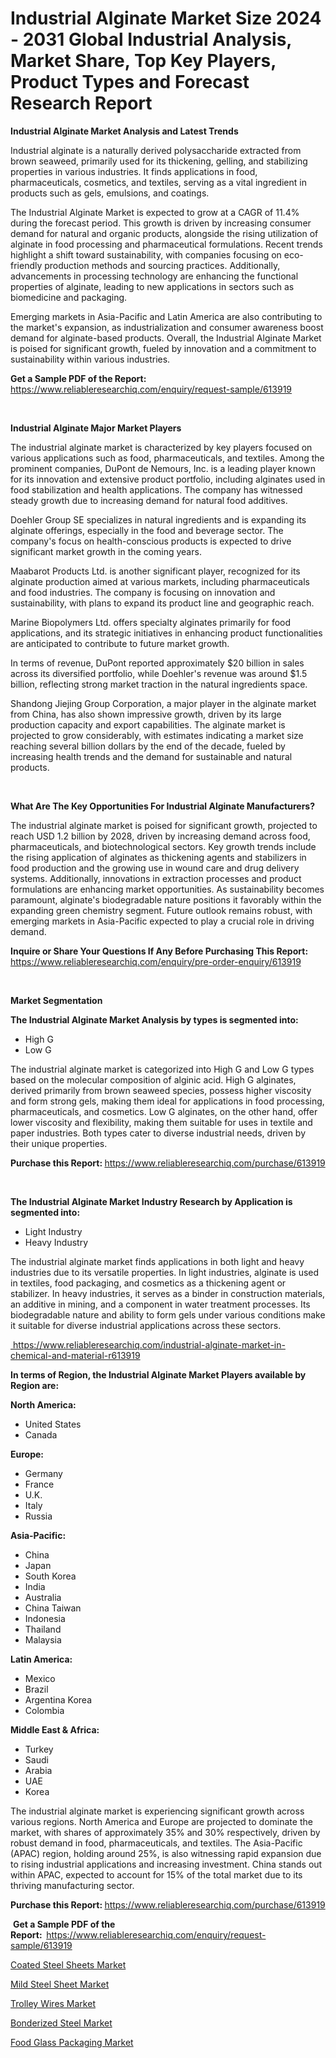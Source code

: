 <p><h1>Industrial Alginate Market Size 2024 - 2031 Global Industrial Analysis, Market Share, Top Key Players, Product Types and Forecast Research Report</h1></p><p><strong>Industrial Alginate Market Analysis and Latest Trends</strong></p>
<p><p>Industrial alginate is a naturally derived polysaccharide extracted from brown seaweed, primarily used for its thickening, gelling, and stabilizing properties in various industries. It finds applications in food, pharmaceuticals, cosmetics, and textiles, serving as a vital ingredient in products such as gels, emulsions, and coatings.</p><p>The Industrial Alginate Market is expected to grow at a CAGR of 11.4% during the forecast period. This growth is driven by increasing consumer demand for natural and organic products, alongside the rising utilization of alginate in food processing and pharmaceutical formulations. Recent trends highlight a shift toward sustainability, with companies focusing on eco-friendly production methods and sourcing practices. Additionally, advancements in processing technology are enhancing the functional properties of alginate, leading to new applications in sectors such as biomedicine and packaging.</p><p>Emerging markets in Asia-Pacific and Latin America are also contributing to the market's expansion, as industrialization and consumer awareness boost demand for alginate-based products. Overall, the Industrial Alginate Market is poised for significant growth, fueled by innovation and a commitment to sustainability within various industries.</p></p>
<p><strong>Get a Sample PDF of the Report:&nbsp;</strong> <a href="https://www.reliableresearchiq.com/enquiry/request-sample/613919?utm_campaign=101&utm_medium=2&utm_source=Github&utm_content=ia&utm_term=11122024&utm_id=industrial-alginate">https://www.reliableresearchiq.com/enquiry/request-sample/613919</a></p>
<p>&nbsp;</p>
<p><strong>Industrial Alginate Major Market Players</strong></p>
<p><p>The industrial alginate market is characterized by key players focused on various applications such as food, pharmaceuticals, and textiles. Among the prominent companies, DuPont de Nemours, Inc. is a leading player known for its innovation and extensive product portfolio, including alginates used in food stabilization and health applications. The company has witnessed steady growth due to increasing demand for natural food additives.</p><p>Doehler Group SE specializes in natural ingredients and is expanding its alginate offerings, especially in the food and beverage sector. The company's focus on health-conscious products is expected to drive significant market growth in the coming years.</p><p>Maabarot Products Ltd. is another significant player, recognized for its alginate production aimed at various markets, including pharmaceuticals and food industries. The company is focusing on innovation and sustainability, with plans to expand its product line and geographic reach.</p><p>Marine Biopolymers Ltd. offers specialty alginates primarily for food applications, and its strategic initiatives in enhancing product functionalities are anticipated to contribute to future market growth.</p><p>In terms of revenue, DuPont reported approximately $20 billion in sales across its diversified portfolio, while Doehler's revenue was around $1.5 billion, reflecting strong market traction in the natural ingredients space. </p><p>Shandong Jiejing Group Corporation, a major player in the alginate market from China, has also shown impressive growth, driven by its large production capacity and export capabilities. The alginate market is projected to grow considerably, with estimates indicating a market size reaching several billion dollars by the end of the decade, fueled by increasing health trends and the demand for sustainable and natural products.</p></p>
<p>&nbsp;</p>
<p><strong>What Are The Key Opportunities For Industrial Alginate Manufacturers?</strong></p>
<p><p>The industrial alginate market is poised for significant growth, projected to reach USD 1.2 billion by 2028, driven by increasing demand across food, pharmaceuticals, and biotechnological sectors. Key growth trends include the rising application of alginates as thickening agents and stabilizers in food production and the growing use in wound care and drug delivery systems. Additionally, innovations in extraction processes and product formulations are enhancing market opportunities. As sustainability becomes paramount, alginate's biodegradable nature positions it favorably within the expanding green chemistry segment. Future outlook remains robust, with emerging markets in Asia-Pacific expected to play a crucial role in driving demand.</p></p>
<p><strong>Inquire or Share Your Questions If Any Before Purchasing This Report:</strong> <a href="https://www.reliableresearchiq.com/enquiry/pre-order-enquiry/613919?utm_campaign=101&utm_medium=2&utm_source=Github&utm_content=ia&utm_term=11122024&utm_id=industrial-alginate">https://www.reliableresearchiq.com/enquiry/pre-order-enquiry/613919</a></p>
<p>&nbsp;</p>
<p><strong>Market Segmentation</strong></p>
<p><strong>The Industrial Alginate Market Analysis by types is segmented into:</strong></p>
<p><ul><li>High G</li><li>Low G</li></ul></p>
<p><p>The industrial alginate market is categorized into High G and Low G types based on the molecular composition of alginic acid. High G alginates, derived primarily from brown seaweed species, possess higher viscosity and form strong gels, making them ideal for applications in food processing, pharmaceuticals, and cosmetics. Low G alginates, on the other hand, offer lower viscosity and flexibility, making them suitable for uses in textile and paper industries. Both types cater to diverse industrial needs, driven by their unique properties.</p></p>
<p><strong>Purchase this Report:&nbsp;</strong><a href="https://www.reliableresearchiq.com/purchase/613919?utm_campaign=101&utm_medium=2&utm_source=Github&utm_content=ia&utm_term=11122024&utm_id=industrial-alginate">https://www.reliableresearchiq.com/purchase/613919</a></p>
<p>&nbsp;</p>
<p><strong>The Industrial Alginate Market Industry Research by Application is segmented into:</strong></p>
<p><ul><li>Light Industry</li><li>Heavy Industry</li></ul></p>
<p><p>The industrial alginate market finds applications in both light and heavy industries due to its versatile properties. In light industries, alginate is used in textiles, food packaging, and cosmetics as a thickening agent or stabilizer. In heavy industries, it serves as a binder in construction materials, an additive in mining, and a component in water treatment processes. Its biodegradable nature and ability to form gels under various conditions make it suitable for diverse industrial applications across these sectors.</p></p>
<p><a href="https://www.reliableresearchiq.com/industrial-alginate-market-in-chemical-and-material-r613919?utm_campaign=101&utm_medium=2&utm_source=Github&utm_content=ia&utm_term=11122024&utm_id=industrial-alginate">&nbsp;https://www.reliableresearchiq.com/industrial-alginate-market-in-chemical-and-material-r613919</a></p>
<p><strong>In terms of Region, the Industrial Alginate Market Players available by Region are:</strong></p>
<p>
    <p> <strong> North America: </strong>
        <ul>
            <li>United States</li>
            <li>Canada</li>
        </ul>
        </p> 
    <p> <strong> Europe: </strong>
        <ul>
            <li>Germany</li>
            <li>France</li>
            <li>U.K.</li>
            <li>Italy</li>
            <li>Russia</li>
        </ul>
        </p> 
    <p> <strong> Asia-Pacific: </strong>
        <ul>
            <li>China</li>
            <li>Japan</li>
            <li>South Korea</li>
            <li>India</li>
            <li>Australia</li>
            <li>China Taiwan</li>
            <li>Indonesia</li>
            <li>Thailand</li>
            <li>Malaysia</li>
        </ul>
        </p> 
    <p> <strong> Latin America: </strong>
        <ul>
            <li>Mexico</li>
            <li>Brazil</li>
            <li>Argentina Korea</li>
            <li>Colombia</li>
        </ul>
        </p> 
    <p> <strong> Middle East & Africa: </strong>
        <ul>
            <li>Turkey</li>
            <li>Saudi</li>
            <li>Arabia</li>
            <li>UAE</li>
            <li>Korea</li>
        </ul>
    </p>
    </p>
<p><p>The industrial alginate market is experiencing significant growth across various regions. North America and Europe are projected to dominate the market, with shares of approximately 35% and 30% respectively, driven by robust demand in food, pharmaceuticals, and textiles. The Asia-Pacific (APAC) region, holding around 25%, is also witnessing rapid expansion due to rising industrial applications and increasing investment. China stands out within APAC, expected to account for 15% of the total market due to its thriving manufacturing sector.</p></p>
<p><strong>Purchase this Report: </strong><a href="https://www.reliableresearchiq.com/purchase/613919?utm_campaign=101&utm_medium=2&utm_source=Github&utm_content=ia&utm_term=11122024&utm_id=industrial-alginate">https://www.reliableresearchiq.com/purchase/613919</a></p>
<p>&nbsp;<strong>Get a Sample PDF of the Report:&nbsp;&nbsp;</strong><a href="https://www.reliableresearchiq.com/enquiry/request-sample/613919?utm_campaign=101&utm_medium=2&utm_source=Github&utm_content=ia&utm_term=11122024&utm_id=industrial-alginate">https://www.reliableresearchiq.com/enquiry/request-sample/613919</a></p>
<p><strong></strong></p>
<p><p><a href="https://www.linkedin.com/pulse/c-hannibex-sqmmf?utm_campaign=101&utm_medium=2&utm_source=Github&utm_content=ia&utm_term=11122024&utm_id=industrial-alginate">Coated Steel Sheets Market</a></p><p><a href="https://www.linkedin.com/pulse/mild-steel-sheet-market-scope-shows-upward-growth-projected-5sbde?utm_campaign=101&utm_medium=2&utm_source=Github&utm_content=ia&utm_term=11122024&utm_id=industrial-alginate">Mild Steel Sheet Market</a></p><p><a href="https://www.linkedin.com/pulse/growth-trajectory-trolley-wires-market-2024-2031-projected-fyhbe?utm_campaign=101&utm_medium=2&utm_source=Github&utm_content=ia&utm_term=11122024&utm_id=industrial-alginate">Trolley Wires Market</a></p><p><a href="https://www.linkedin.com/pulse/expanding-bonderized-steel-market-size-projected-cagr-7-mjuxe?utm_campaign=101&utm_medium=2&utm_source=Github&utm_content=ia&utm_term=11122024&utm_id=industrial-alginate">Bonderized Steel Market</a></p><p><a href="https://www.linkedin.com/pulse/analyzing-food-glass-packaging-market-worth-projected-103-xxsie?utm_campaign=101&utm_medium=2&utm_source=Github&utm_content=ia&utm_term=11122024&utm_id=industrial-alginate">Food Glass Packaging Market</a></p></p>